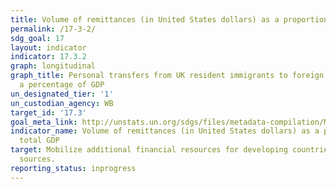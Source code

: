 ```yaml
---
title: Volume of remittances (in United States dollars) as a proportion of total GDP
permalink: /17-3-2/
sdg_goal: 17
layout: indicator
indicator: 17.3.2
graph: longitudinal
graph_title: Personal transfers from UK resident immigrants to foreign residents as
  a percentage of GDP
un_designated_tier: '1'
un_custodian_agency: WB
target_id: '17.3'
goal_meta_link: http://unstats.un.org/sdgs/files/metadata-compilation/Metadata-Goal-17.pdf
indicator_name: Volume of remittances (in United States dollars) as a proportion of
  total GDP
target: Mobilize additional financial resources for developing countries from multiple
  sources.
reporting_status: inprogress
---
```

